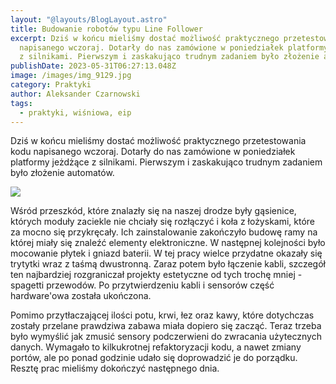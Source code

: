 ```yaml
---
layout: "@layouts/BlogLayout.astro"
title: Budowanie robotów typu Line Follower
excerpt: Dziś w końcu mieliśmy dostać możliwość praktycznego przetestowania kodu
  napisanego wczoraj. Dotarły do nas zamówione w poniedziałek platformy jeżdżące
  z silnikami. Pierwszym i zaskakująco trudnym zadaniem było złożenie automatów.
publishDate: 2023-05-31T06:27:13.048Z
image: /images/img_9129.jpg
category: Praktyki
author: Aleksander Czarnowski
tags:
  - praktyki, wiśniowa, eip
---
```

Dziś w końcu mieliśmy dostać możliwość praktycznego przetestowania kodu napisanego wczoraj. Dotarły do nas zamówione w poniedziałek platformy jeżdżące z silnikami. Pierwszym i zaskakująco trudnym zadaniem było złożenie automatów.

![](/images/img_9110.jpg)

Wśród przeszkód, które znalazły się na naszej drodze były gąsienice, których moduły zaciekle nie chciały się rozłączyć i koła z łożyskami, które za mocno się przykręcały. Ich zainstalowanie zakończyło budowę ramy na której miały się znaleźć elementy elektroniczne. W następnej kolejności było mocowanie płytek i gniazd baterii. W tej pracy wielce przydatne okazały się trytytki wraz z taśmą dwustronną. Zaraz potem było łączenie kabli, szczegół ten najbardziej rozgraniczał projekty estetyczne od tych trochę mniej - spagetti przewodów. Po przytwierdzeniu kabli i sensorów część hardware'owa została ukończona. 

Pomimo przytłaczającej ilości potu, krwi, łez oraz kawy, które dotychczas zostały przelane prawdziwa zabawa miała dopiero się zacząć. Teraz trzeba było wymyślić jak zmusić sensory podczerwieni do zwracania użytecznych danych. Wymagało to kilkukrotnej refaktoryzacji kodu, a nawet zmiany portów, ale po ponad godzinie udało się doprowadzić je do porządku. Resztę prac mieliśmy dokończyć następnego dnia.